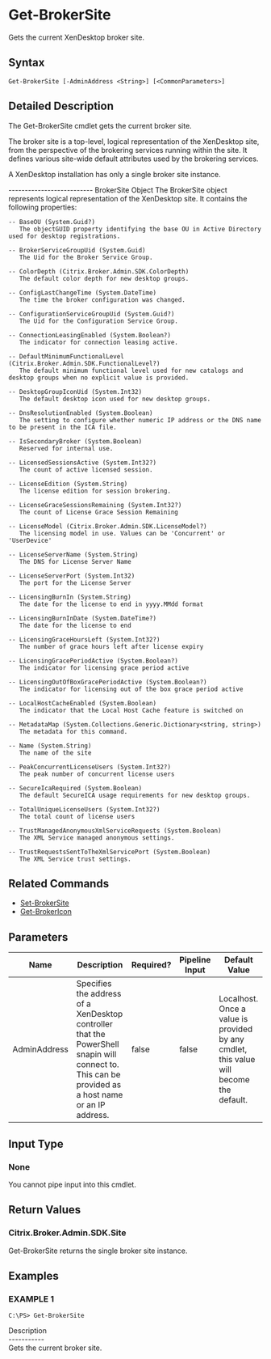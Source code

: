 ﻿# Get-BrokerSite

   Gets the current XenDesktop broker site.

## Syntax
```
Get-BrokerSite [-AdminAddress <String>] [<CommonParameters>]
```

## Detailed Description
   The Get-BrokerSite cmdlet gets the current broker site.

The broker site is a top-level, logical representation of the XenDesktop site, from the perspective of the brokering services running within the site. It defines various site-wide default attributes used by the brokering services.

A XenDesktop installation has only a single broker site instance.


-------------------------- BrokerSite Object
The BrokerSite object represents logical representation of the XenDesktop site. It contains the following properties:

    -- BaseOU (System.Guid?)
       The objectGUID property identifying the base OU in Active Directory used for desktop registrations.

    -- BrokerServiceGroupUid (System.Guid)
       The Uid for the Broker Service Group.

    -- ColorDepth (Citrix.Broker.Admin.SDK.ColorDepth)
       The default color depth for new desktop groups.

    -- ConfigLastChangeTime (System.DateTime)
       The time the broker configuration was changed.

    -- ConfigurationServiceGroupUid (System.Guid?)
       The Uid for the Configuration Service Group.

    -- ConnectionLeasingEnabled (System.Boolean?)
       The indicator for connection leasing active.

    -- DefaultMinimumFunctionalLevel (Citrix.Broker.Admin.SDK.FunctionalLevel?)
       The default minimum functional level used for new catalogs and desktop groups when no explicit value is provided.

    -- DesktopGroupIconUid (System.Int32)
       The default desktop icon used for new desktop groups.

    -- DnsResolutionEnabled (System.Boolean)
       The setting to configure whether numeric IP address or the DNS name to be present in the ICA file.

    -- IsSecondaryBroker (System.Boolean)
       Reserved for internal use.

    -- LicensedSessionsActive (System.Int32?)
       The count of active licensed session.

    -- LicenseEdition (System.String)
       The license edition for session brokering.

    -- LicenseGraceSessionsRemaining (System.Int32?)
       The count of License Grace Session Remaining

    -- LicenseModel (Citrix.Broker.Admin.SDK.LicenseModel?)
       The licensing model in use. Values can be 'Concurrent' or 'UserDevice'

    -- LicenseServerName (System.String)
       The DNS for License Server Name

    -- LicenseServerPort (System.Int32)
       The port for the License Server

    -- LicensingBurnIn (System.String)
       The date for the license to end in yyyy.MMdd format

    -- LicensingBurnInDate (System.DateTime?)
       The date for the license to end

    -- LicensingGraceHoursLeft (System.Int32?)
       The number of grace hours left after license expiry

    -- LicensingGracePeriodActive (System.Boolean?)
       The indicator for licensing grace period active

    -- LicensingOutOfBoxGracePeriodActive (System.Boolean?)
       The indicator for licensing out of the box grace period active

    -- LocalHostCacheEnabled (System.Boolean)
       The indicator that the Local Host Cache feature is switched on

    -- MetadataMap (System.Collections.Generic.Dictionary<string, string>)
       The metadata for this command.

    -- Name (System.String)
       The name of the site

    -- PeakConcurrentLicenseUsers (System.Int32?)
       The peak number of concurrent license users

    -- SecureIcaRequired (System.Boolean)
       The default SecureICA usage requirements for new desktop groups.

    -- TotalUniqueLicenseUsers (System.Int32?)
       The total count of license users

    -- TrustManagedAnonymousXmlServiceRequests (System.Boolean)
       The XML Service managed anonymous settings.

    -- TrustRequestsSentToTheXmlServicePort (System.Boolean)
       The XML Service trust settings.

## Related Commands
  * [Set-BrokerSite](Set-BrokerSite.html)
  * [Get-BrokerIcon](Get-BrokerIcon.html)
## Parameters

| Name   | Description | Required? | Pipeline Input | Default Value |
| --- | --- | --- | --- | --- |
| AdminAddress | Specifies the address of a XenDesktop controller that the PowerShell snapin will connect to. This can be provided as a host name or an IP address. | false | false | Localhost. Once a value is provided by any cmdlet, this value will become the default. |

## Input Type
### None
   You cannot pipe input into this cmdlet.
## Return Values
### Citrix.Broker.Admin.SDK.Site
   Get-BrokerSite returns the single broker site instance.
## Examples

### EXAMPLE 1
```
C:\PS> Get-BrokerSite
```
   Description<br>-----------<br>Gets the current broker site.
